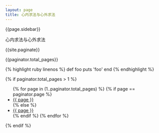 ```yaml
---
layout: page
title: 心内求法与心外求法
---
```


{{page.sidebar}}



心内求法与心外求法

{{site.paginate}}




{{paginator.total_pages}}



{% highlight ruby linenos %}
def foo
  puts 'foo'
end
{% endhighlight %}

{% if paginator.total_pages > 1 %}
		        <nav id="pagination">
		            <ul class="pagination">
		                {% for page in (1..paginator.total_pages) %}
		                    {% if page == paginator.page %}
		                        <li class="current"><a href="javascript:void(0);">{{ page }}</a></li>
		                    {% else %}
		                        <li><a href="/{%if page > 1 %}page{{ page }}/{% endif %}">{{ page }}</a></li>
		                    {% endif %}
		                {% endfor %}
		            </ul>
		        </nav>
		    {% endif %}		